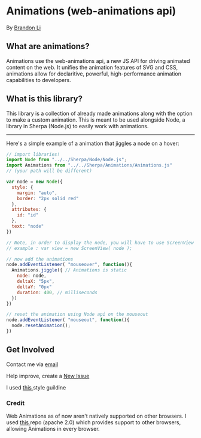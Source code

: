 <!--  
  README.md
  Created by Brandon Li on 3/2/19.
  Copyright © 2019 Brandon Li. All rights reserved. 
-->
Animations (web-animations api)
=======
By [Brandon Li](https://github.com/brandonLi8)

## What are animations?

Animations use the web-animations api, a new JS API for driving animated content on the web. It unifies the animation features of SVG and CSS, animations allow for declaritive, powerful, high-performance animation capabilities to developers.

## What is this library?

This library is a collection of already made animations along with the option to make a custom animation. This is meant to be used alongside Node, a library in Sherpa (Node.js) to easily work with animations.

-----------

Here's a simple example of a animation that jiggles a node on a hover:

```javascript 
// import libraries!
import Node from "../../Sherpa/Node/Node.js";
import Animations from "../../Sherpa/Animations/Animations.js"
// (your path will be different)

var node = new Node({
  style: {
    margin: "auto",
    border: "2px solid red" 
  },
  attributes: {
    id: "id"
  },
  text: "node"
})

// Note, in order to display the node, you will have to use ScreenView
// example : var view = new ScreenView( node );

// now add the animations
node.addEventListener( "mouseover", function(){
  Animations.jiggle({ // Animations is static
    node: node,
    deltaX: "5px",
    deltaY: "0px"
    duration: 400, // milliseconds
  })
})

// reset the animation using Node api on the mouseout
node.addEventListener( "mouseout", function(){
  node.resetAnimation();
})
```

## Get Involved

Contact me via <a href="mailto:brandon.li820@icloud.com" target="_blank"> email </a>

Help improve, create a <a href="https://github.com/brandonLi8/Sherpa/issues" target="_blank">New Issue</a>

I used <a href="https://github.com/brandonLi8/Portfolio-Website/blob/master/Style.md" target="_blank"> this </a> style guildine

### Credit

Web Animations as of now aren't natively supported on other browsers. I used <a href="https://github.com/web-animations/web-animations-js/tree/master" target="_blank"> this </a> repo (apache 2.0) which provides support to other browsers, allowing Animations in every browser.


